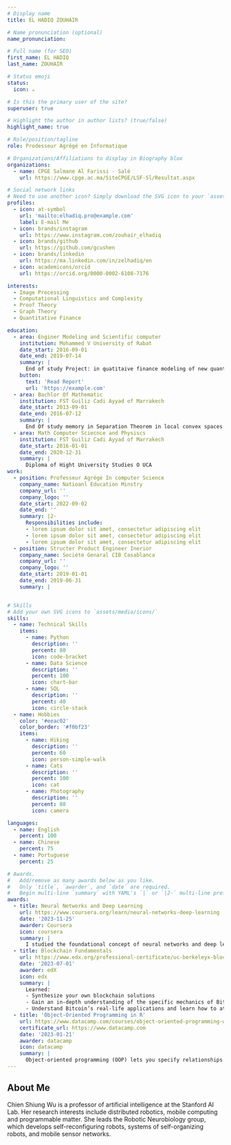 ```yaml
---
# Display name
title: EL HADIQ ZOUHAIR

# Name pronunciation (optional)
name_pronunciation:  

# Full name (for SEO)
first_name: EL HADIQ
last_name: ZOUHAIR

# Status emoji
status:
  icon: ☕️

# Is this the primary user of the site?
superuser: true

# Highlight the author in author lists? (true/false)
highlight_name: true

# Role/position/tagline
role: Prodesseur Agrégé en Informatique

# Organizations/Affiliations to display in Biography blox
organizations:
  - name: CPGE Salmane Al Farissi - Salé
    url: https://www.cpge.ac.ma/SiteCPGE/LSF-Sl/Resultat.aspx

# Social network links
# Need to use another icon? Simply download the SVG icon to your `assets/media/icons/` folder.
profiles:
  - icon: at-symbol
    url: 'mailto:elhadiq.pro@example.com'
    label: E-mail Me
  - icon: brands/instagram
    url: https://www.instagram.com/zouhair_elhadiq
  - icon: brands/github
    url: https://github.com/gcushen
  - icon: brands/linkedin
    url: https://ma.linkedin.com/in/zelhadiq/en
  - icon: academicons/orcid
    url: https://orcid.org/0000-0002-6108-7176

interests:
  - Image Processing
  - Computational Linguistics and Complexity
  - Proof Theory
  - Graph Theory
  - Quantitative Finance

education:
  - area: Enginer Modeling and Scientific computer
    institution: Mohammed V University of Rabat
    date_start: 2016-09-01
    date_end: 2019-07-14
    summary: |
      End of study Project: in quatitaive finance modeling of new quantitative Strategies
    button:
      text: 'Read Report'
      url: 'https://example.com'
  - area: Bachlor Of Mathematic
    institution: FST Guiliz Cadi Ayyad of Marrakech
    date_start: 2013-09-01
    date_end: 2016-07-12
    summary: | 
      End Of study memory in Separation Theorem in local convex spaces
  - area: Math Computer Sciecnce and Physiscs 
    institution: FST Guiliz Cadi Ayyad of Marrakech
    date_start: 2016-01-01
    date_end: 2020-12-31
    summary: |
      Diploma of Hight University Studies O UCA
work:
  - position: Professeur Agrégé In computer Science
    company_name: Natioanl Education Minstry
    company_url: ''
    company_logo: ''
    date_start: 2022-09-02
    date_end: ''
    summary: |2-
      Responsibilities include:
      - lorem ipsum dolor sit amet, consectetur adipiscing elit
      - lorem ipsum dolor sit amet, consectetur adipiscing elit
      - lorem ipsum dolor sit amet, consectetur adipiscing elit
  - position: Structer Product Engineer Inerior
    company_name: Sociéte Genaral CIB Casablanca
    company_url: ''
    company_logo: ''
    date_start: 2019-01-01
    date_end: 2019-06-31
    summary: |


# Skills
# Add your own SVG icons to `assets/media/icons/`
skills:
  - name: Technical Skills
    items:
      - name: Python
        description: ''
        percent: 80
        icon: code-bracket
      - name: Data Science
        description: ''
        percent: 100
        icon: chart-bar
      - name: SQL
        description: ''
        percent: 40
        icon: circle-stack
  - name: Hobbies
    color: '#eeac02'
    color_border: '#f0bf23'
    items:
      - name: Hiking
        description: ''
        percent: 60
        icon: person-simple-walk
      - name: Cats
        description: ''
        percent: 100
        icon: cat
      - name: Photography
        description: ''
        percent: 80
        icon: camera

languages:
  - name: English
    percent: 100
  - name: Chinese
    percent: 75
  - name: Portuguese
    percent: 25

# Awards.
#   Add/remove as many awards below as you like.
#   Only `title`, `awarder`, and `date` are required.
#   Begin multi-line `summary` with YAML's `|` or `|2-` multi-line prefix and indent 2 spaces below.
awards:
  - title: Neural Networks and Deep Learning
    url: https://www.coursera.org/learn/neural-networks-deep-learning
    date: '2023-11-25'
    awarder: Coursera
    icon: coursera
    summary: |
      I studied the foundational concept of neural networks and deep learning. By the end, I was familiar with the significant technological trends driving the rise of deep learning; build, train, and apply fully connected deep neural networks; implement efficient (vectorized) neural networks; identify key parameters in a neural network’s architecture; and apply deep learning to your own applications.
  - title: Blockchain Fundamentals
    url: https://www.edx.org/professional-certificate/uc-berkeleyx-blockchain-fundamentals
    date: '2023-07-01'
    awarder: edX
    icon: edx
    summary: |
      Learned:
      - Synthesize your own blockchain solutions
      - Gain an in-depth understanding of the specific mechanics of Bitcoin
      - Understand Bitcoin’s real-life applications and learn how to attack and destroy Bitcoin, Ethereum, smart contracts and Dapps, and alternatives to Bitcoin’s Proof-of-Work consensus algorithm
  - title: 'Object-Oriented Programming in R'
    url: https://www.datacamp.com/courses/object-oriented-programming-with-s3-and-r6-in-r
    certificate_url: https://www.datacamp.com
    date: '2023-01-21'
    awarder: datacamp
    icon: datacamp
    summary: |
      Object-oriented programming (OOP) lets you specify relationships between functions and the objects that they can act on, helping you manage complexity in your code. This is an intermediate level course, providing an introduction to OOP, using the S3 and R6 systems. S3 is a great day-to-day R programming tool that simplifies some of the functions that you write. R6 is especially useful for industry-specific analyses, working with web APIs, and building GUIs.
---
```


## About Me

Chien Shiung Wu is a professor of artificial intelligence at the Stanford AI Lab. Her research interests include distributed robotics, mobile computing and programmable matter. She leads the Robotic Neurobiology group, which develops self-reconfiguring robots, systems of self-organizing robots, and mobile sensor networks.
